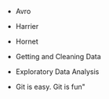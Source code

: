 * Avro
* Harrier
* Hornet

* Getting and Cleaning Data
* Exploratory Data Analysis
* Git is easy. Git is fun"